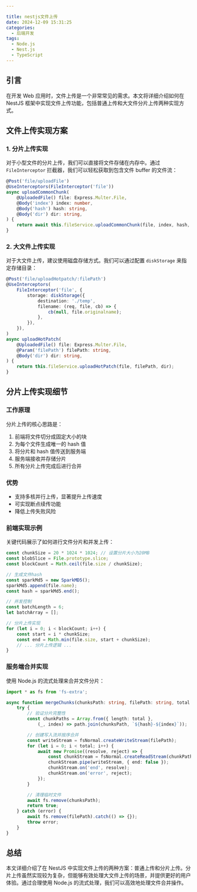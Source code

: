 ```yaml
---

title: nestjs文件上传
date: 2024-12-09 15:31:25
categories:
  - 后端开发
tags:
  - Node.js
  - Nest.js
  - TypeScript
---
```


## 引言

在开发 Web 应用时，文件上传是一个非常常见的需求。本文将详细介绍如何在 NestJS 框架中实现文件上传功能，包括普通上传和大文件分片上传两种实现方式。

## 文件上传实现方案

### 1. 分片上传实现

对于小型文件的分片上传，我们可以直接将文件存储在内存中。通过 `FileInterceptor` 拦截器，我们可以轻松获取到包含文件 buffer 的文件流：

```typescript:src/controllers/file.controller.ts
@Post('file/uploadFile')
@UseInterceptors(FileInterceptor('file'))
async uploadCommonChunk(
    @UploadedFile() file: Express.Multer.File,
    @Body('index') index: number,
    @Body('hash') hash: string,
    @Body('dir') dir: string,
) {
    return await this.fileService.uploadCommonChunk(file, index, hash, dir);
}
```

### 2. 大文件上传实现

对于大文件上传，建议使用磁盘存储方式。我们可以通过配置 `diskStorage` 来指定存储目录：

```typescript:src/controllers/file.controller.ts
@Post('file/uploadHotpatch/:filePath')
@UseInterceptors(
    FileInterceptor('file', {
        storage: diskStorage({
            destination: './temp',
            filename: (req, file, cb) => {
                cb(null, file.originalname);
            },
        }),
    }),
)
async uploadHotPatch(
    @UploadedFile() file: Express.Multer.File,
    @Param('filePath') filePath: string,
    @Body('dir') dir: string,
) {
    return this.fileService.uploadHotPatch(file, filePath, dir);
}
```

## 分片上传实现细节

### 工作原理

分片上传的核心思路是：

1. 前端将文件切分成固定大小的块
2. 为每个文件生成唯一的 hash 值
3. 将分片和 hash 值传送到服务端
4. 服务端接收并存储分片
5. 所有分片上传完成后进行合并

### 优势

- 支持多核并行上传，显著提升上传速度
- 可实现断点续传功能
- 降低上传失败风险

### 前端实现示例

关键代码展示了如何进行文件分片和并发上传：

```typescript:src/utils/upload.ts
const chunkSize = 20 * 1024 * 1024; // 设置分片大小为20MB
const blobSlice = File.prototype.slice;
const blockCount = Math.ceil(file.size / chunkSize);

// 生成文件hash
const sparkMd5 = new SparkMD5();
sparkMd5.append(file.name);
const hash = sparkMd5.end();

// 并发控制
const batchLength = 6;
let batchArray = [];

// 分片上传实现
for (let i = 0; i < blockCount; i++) {
    const start = i * chunkSize;
    const end = Math.min(file.size, start + chunkSize);
    // ... 分片上传逻辑 ...
}
```

### 服务端合并实现

使用 Node.js 的流式处理来合并文件分片：

```typescript:src/services/file.service.ts
import * as fs from 'fs-extra';

async function mergeChunks(chunksPath: string, filePath: string, total: number, hash: string) {
    try {
        // 验证分片完整性
        const chunkPaths = Array.from({ length: total },
            (_, index) => path.join(chunksPath, `${hash}-${index}`));

        // 创建写入流并按序合并
        const writeStream = fsNormal.createWriteStream(filePath);
        for (let i = 0; i < total; i++) {
            await new Promise((resolve, reject) => {
                const chunkStream = fsNormal.createReadStream(chunkPaths[i]);
                chunkStream.pipe(writeStream, { end: false });
                chunkStream.on('end', resolve);
                chunkStream.on('error', reject);
            });
        }

        // 清理临时文件
        await fs.remove(chunksPath);
        return true;
    } catch (error) {
        await fs.remove(filePath).catch(() => {});
        throw error;
    }
}
```

## 总结

本文详细介绍了在 NestJS 中实现文件上传的两种方案：普通上传和分片上传。分片上传虽然实现较为复杂，但能够有效处理大文件上传的场景，并提供更好的用户体验。通过合理使用 Node.js 的流式处理，我们可以高效地处理文件合并操作。
